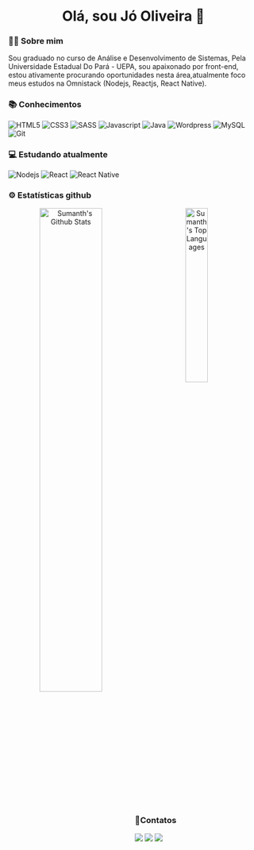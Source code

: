 <p>
  <h1 align = "center"> <b> Olá, sou Jó Oliveira 👋 </b> </h1>
</p>

### :man_technologist: Sobre mim
Sou graduado no curso de Análise e Desenvolvimento de Sistemas, Pela Universidade Estadual Do Pará - UEPA, sou apaixonado por front-end, estou ativamente procurando oportunidades nesta área,atualmente foco meus estudos na Omnistack (Nodejs, Reactjs, React Native).

### 📚 Conhecimentos
![HTML5](https://img.shields.io/badge/-HTML5-E34F26?style=flat-square&logo=html5&logoColor=white)
![CSS3](https://img.shields.io/badge/-CSS3-549FDE?style=flat-square&logo=css3&logoColor=white)
![SASS](https://img.shields.io/badge/-SASS-C76494?style=flat-square&logo=sass&logoColor=white)
![Javascript](https://img.shields.io/badge/-Javascript-efd81d?style=flat-square&logo=javascript&logoColor=black)
![Java](https://img.shields.io/badge/-Java-E42D2C?style=flat-square&logo=java&logoColor=white)
![Wordpress](https://img.shields.io/badge/-Wordpress-007095?style=flat-square&logo=wordpress&logoColor=white)
![MySQL](https://img.shields.io/badge/-MySQL-00758F?style=flat-square&logo=mysql&logoColor=white)
![Git](https://img.shields.io/badge/-Git-F05032?style=flat-square&logo=git&logoColor=white)

### 💻 Estudando atualmente
![Nodejs](https://img.shields.io/badge/-Node.js-43853d?style=flat-square&logo=Node.js&logoColor=white)
![React](https://img.shields.io/badge/-React.js-45b8d8?style=flat-square&logo=react&logoColor=white)
![React Native](https://img.shields.io/badge/-React%20Native-45b8d8?style=flat-square&logo=react&logoColor=white)
### ⚙️ Estatísticas github
<p align = "center">
 <img align="left" src="https://github-readme-stats.vercel.app/api?username=JoOLiverP&show_icons=true&theme=dracula" alt="Sumanth's Github Stats" width="50%">

<img src="https://github-readme-stats.vercel.app/api/top-langs/?username=JoOLiverP&hide=java&layout=compact)](https://github.com/anuraghazra/github-readme-stats" width="30%" alt="Sumanth's Top Languages">
</p>
<br>

### 📱Contatos

<a href="https://jo-oliver-portfolio.vercel.app"><img src="https://img.shields.io/badge/-Website-3423A6?style=flat&logo=Google-Chrome&logoColor=white"/></a>
<a href="https://www.linkedin.com/in/j%C3%B3-oliveira-2756a5180/"><img src="https://img.shields.io/badge/-Linkedin-007ec6?style=flat-square&logo=linkedin&logoColor=white"/></a>
<a href="mailto:joypinheiro63@gmail.com"><img src="https://img.shields.io/badge/-Gmail-F05032?style=flat-square&logo=gmail&logoColor=white"/></a>
